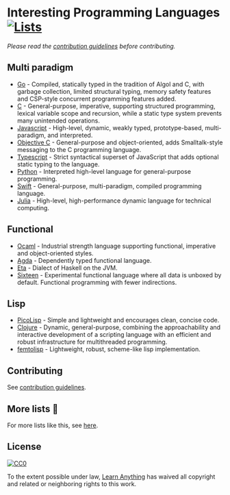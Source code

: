 # Interesting Programming Languages [![Lists](https://img.shields.io/badge/More%20Lists-📒-green.svg)](https://github.com/learn-anything/curated-lists#curated-lists)
*Please read the [contribution guidelines](contributing.md/#contribution-guidelines) before contributing.*

## Multi paradigm
- [Go](https://github.com/golang/go) - Compiled, statically typed in the tradition of Algol and C, with garbage collection, limited structural typing, memory safety features and CSP-style concurrent programming features added.
- [C](http://www.wikiwand.com/en/C_(programming_language)) - General-purpose, imperative, supporting structured programming, lexical variable scope and recursion, while a static type system prevents many unintended operations.
- [Javascript](http://www.wikiwand.com/en/JavaScript) - High-level, dynamic, weakly typed, prototype-based, multi-paradigm, and interpreted.
- [Objective C](http://www.wikiwand.com/en/Objective-C) - General-purpose and object-oriented, adds Smalltalk-style messaging to the C programming language.
- [Typescript](https://github.com/Microsoft/TypeScript) - Strict syntactical superset of JavaScript that adds optional static typing to the language.
- [Python](https://github.com/python/cpython) - Interpreted high-level language for general-purpose programming.
- [Swift](https://github.com/apple/swift) - General-purpose, multi-paradigm, compiled programming language.
- [Julia](https://github.com/JuliaLang/julia) - High-level, high-performance dynamic language for technical computing.

## Functional
- [Ocaml](https://ocaml.org/) - Industrial strength language supporting functional, imperative and object-oriented styles.
- [Agda](https://github.com/agda/agda) - Dependently typed functional language.
- [Eta](https://github.com/typelead/eta) - Dialect of Haskell on the JVM.
- [Sixteen](https://github.com/ollef/sixten) - Experimental functional language where all data is unboxed by default. Functional programming with fewer indirections.

## Lisp
- [PicoLisp](https://picolisp.com/wiki/) - Simple and lightweight and encourages clean, concise code.
- [Clojure](https://github.com/JeffBezanson/femtolisp) - Dynamic, general-purpose, combining the approachability and interactive development of a scripting language with an efficient and robust infrastructure for multithreaded programming.
- [femtolisp](https://github.com/JeffBezanson/femtolisp) - Lightweight, robust, scheme-like lisp implementation.

## Contributing
See [contribution guidelines](contributing.md/#contribution-guidelines).

## More lists 📝
For more lists like this, see [here](https://github.com/learn-anything/curated-lists#curated-lists).

## License
[![CC0](http://mirrors.creativecommons.org/presskit/buttons/88x31/svg/cc-zero.svg)](https://creativecommons.org/publicdomain/zero/1.0/)

To the extent possible under law, [Learn Anything](https://learn-anything.xyz) has waived all copyright and related or neighboring rights to this work.